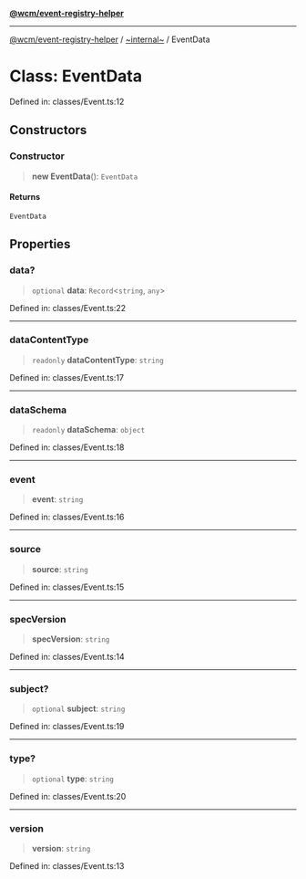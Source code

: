 [**@wcm/event-registry-helper**](../../README.md)

***

[@wcm/event-registry-helper](../../globals.md) / [~internal~](../README.md) / EventData

# Class: EventData

Defined in: classes/Event.ts:12

## Constructors

### Constructor

> **new EventData**(): `EventData`

#### Returns

`EventData`

## Properties

### data?

> `optional` **data**: `Record`\<`string`, `any`\>

Defined in: classes/Event.ts:22

***

### dataContentType

> `readonly` **dataContentType**: `string`

Defined in: classes/Event.ts:17

***

### dataSchema

> `readonly` **dataSchema**: `object`

Defined in: classes/Event.ts:18

***

### event

> **event**: `string`

Defined in: classes/Event.ts:16

***

### source

> **source**: `string`

Defined in: classes/Event.ts:15

***

### specVersion

> **specVersion**: `string`

Defined in: classes/Event.ts:14

***

### subject?

> `optional` **subject**: `string`

Defined in: classes/Event.ts:19

***

### type?

> `optional` **type**: `string`

Defined in: classes/Event.ts:20

***

### version

> **version**: `string`

Defined in: classes/Event.ts:13
